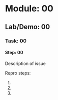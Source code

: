 # Module: 00

## Lab/Demo: 00

### Task: 00

#### Step: 00

Description of issue

Repro steps:

1.
1.
1.
